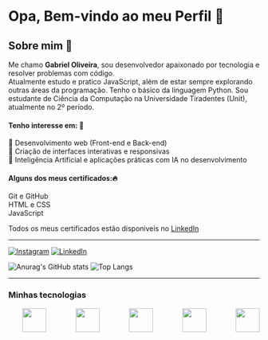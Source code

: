 # Opa, Bem-vindo ao meu Perfil 👋

## Sobre mim 👀
Me chamo **Gabriel Oliveira**, sou desenvolvedor apaixonado por tecnologia e resolver problemas com código. <br>Atualmente estudo e pratico JavaScript, além de estar sempre explorando outras áreas da programação. Tenho o básico da linguagem Python. Sou estudante de Ciência da Computação na Universidade Tiradentes (Unit), atualmente no 2º período.

    
#### Tenho interesse em: 💭
🔧 Desenvolvimento web (Front-end e Back-end) <br>
📱 Criação de interfaces interativas e responsivas <br>
🤖 Inteligência Artificial e aplicações práticas com IA no desenvolvimento <br>
    

#### Alguns dos meus certificados:🔥
    
Git e GitHub <br>
HTML e CSS <br>
JavaScript <br>

Todos os meus certificados estão disponiveis no [LinkedIn](https://www.linkedin.com/in/gabriel-cardoso-bb1175262/)

<hr>

[![Instagram](https://img.shields.io/badge/Instagram-E4405F?style=for-the-badge&logo=instagram&logoColor=white)](https://instagram.com/gabrielocf)
[![LinkedIn](https://img.shields.io/badge/LinkedIn-0077B5?style=for-the-badge&logo=linkedin&logoColor=white)](https://www.linkedin.com/in/gabriel-cardoso-bb1175262/)


![Anurag's GitHub stats](https://github-readme-stats.vercel.app/api?username=gabriellloc&show_icons=true&theme=dark)
![Top Langs](https://github-readme-stats.vercel.app/api/top-langs/?username=gabriellloc&hide_progress=false&layout=compact&theme=dark)

<hr>

### Minhas tecnologias
<div style="display: flex; justify-content: space-between; gap: .5rem;"><br>
    <img style="width:3rem;" src="https://cdn.jsdelivr.net/gh/devicons/devicon@latest/icons/python/python-original.svg"/>
    &nbsp;
    <img style="width:3rem;" src="https://cdn.jsdelivr.net/gh/devicons/devicon@latest/icons/html5/html5-original-wordmark.svg"/>
    &nbsp;
    <img style="width:3rem;" src="https://cdn.jsdelivr.net/gh/devicons/devicon@latest/icons/css3/css3-original-wordmark.svg"/>
    &nbsp;
    <img style="width:3rem;" src="https://cdn.jsdelivr.net/gh/devicons/devicon@latest/icons/javascript/javascript-plain.svg" />
    &nbsp;
    <img style="width:3rem;" src="https://cdn.jsdelivr.net/gh/devicons/devicon@latest/icons/git/git-plain.svg" />      
</div>
